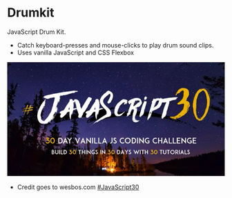 # Drumkit
JavaScript Drum Kit. 
* Catch keyboard-presses and mouse-clicks to play drum sound clips.
* Uses vanilla JavaScript and CSS Flexbox

![#JavaScript30](js.jpg)
* Credit goes to wesbos.com [#JavaScript30](https://twitter.com/search?q=%23javascript30)
